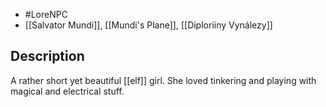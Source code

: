 - #LoreNPC 
- [[Salvator Mundi]], [[Mundi's Plane]], [[Diploriiny Vynálezy]]
## Description
A rather short yet beautiful [[elf]] girl.
She loved tinkering and playing with magical and electrical stuff.